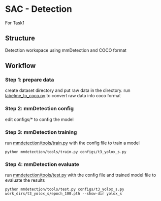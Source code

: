 # SAC - Detection

For Task1

## Structure

Detection workspace using mmDetection and COCO format

## Workflow

### Step 1: prepare data

create dataset directory and put raw data in the directory.
run [labelme_to_coco.py](labelme_to_coco.py) to convert raw data into coco format

### Step 2: mmDetection config

edit configs/* to config the model

### Step 3: mmDetection training

run [mmdetection/tools/train.py](mmdetection/tools/train.py) with the config file to train a model
```
python mmdetection/tools/train.py configs/t3_yolox_s.py
```

### Step 4: mmDetection evaluate

run [mmdetection/tools/test.py](mmdetection/tools/test.py) with the config file and trained model file to evaluate the results
```
python mmdetection/tools/test.py configs/t3_yolox_s.py work_dirs/t3_yolox_s/epoch_100.pth --show-dir yolox_s